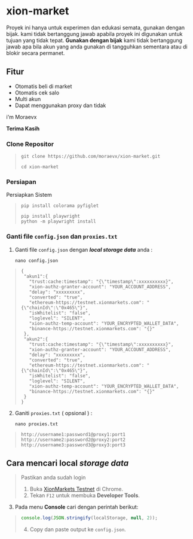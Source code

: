 # xion-market
Proyek ini hanya untuk experimen dan edukasi semata, gunakan dengan bijak. kami tidak bertanggung jawab apabila proyek ini digunakan untuk tujuan yang tidak tepat.
**Gunakan dengan bijak** kami tidak bertanggung jawab apa bila akun yang anda gunakan di tangguhkan sementara atau di blokir secara permanet.

## Fitur
- Otomatis beli di market
- Otomatis cek salo
- Multi akun
- Dapat menggunakan proxy dan tidak
  
i'm Moraevx 

**Terima Kasih**

### Clone Repositor

>```
>git clone https://github.com/moraevx/xion-market.git
>```
>```
>cd xion-market
>```

### Persiapan

Persiapkan Sistem  
>```
>pip install colorama pyfiglet
>```
>```
>pip install playwright
>python -m playwright install
>```
### Ganti file `config.json` dan `proxies.txt`

1. Ganti file `config.json` dengan ***local storage data*** anda :

   ```
   nano config.json
   ```
   
>```
>{
>  "akun1":{
>    "trust:cache:timestamp": "{\"timestamp\":xxxxxxxxxx}",
>    "xion-authz-granter-account": "YOUR_ACCOUNT_ADDRESS",
>    "delay": "xxxxxxxxx",
>    "converted": "true",
>    "ethereum-https://testnet.xionmarkets.com": "{\"chainId\":\"0x465\"}",
>    "isWhitelist": "false",
>    "loglevel": "SILENT",
>    "xion-authz-temp-account": "YOUR_ENCRYPTED_WALLET_DATA",
>    "binance-https://testnet.xionmarkets.com": "{}"
>  },
>  "akun2":{
>    "trust:cache:timestamp": "{\"timestamp\":xxxxxxxxxx}",
>    "xion-authz-granter-account": "YOUR_ACCOUNT_ADDRESS",
>    "delay": "xxxxxxxxx",
>    "converted": "true",
>    "ethereum-https://testnet.xionmarkets.com": "{\"chainId\":\"0x465\"}",
>    "isWhitelist": "false",
>    "loglevel": "SILENT",
>    "xion-authz-temp-account": "YOUR_ENCRYPTED_WALLET_DATA",
>    "binance-https://testnet.xionmarkets.com": "{}"
>  }
>}
>```

2. Ganiti `proxies.txt` ( opsional ) :

   ```
   nano proxies.txt
   ```
>```
>http://username1:password1@proxy1:port1
>http://username2:password2@proxy2:port2
>http://username3:password3@proxy3:port3
>```

## Cara mencari local ***storage data***
> Pastikan anda sudah login
> 1. Buka [XionMarkets Testnet](https://testnet.xionmarkets.com) di Chrome.
> 2. Tekan `F12` untuk membuka **Developer Tools**.
  3. Pada menu **Console** cari dengan perintah berikut:
>    ```js
>    console.log(JSON.stringify(localStorage, null, 2));
>    ```
> 4. Copy dan paste output ke `config.json`.

